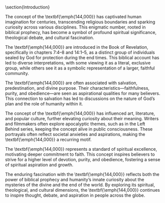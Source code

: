 \section{Introduction}

The concept of the \textbf{\emph{144,000}} has captivated human imagination for centuries, transcending religious boundaries and sparking curiosity across various disciplines. This enigmatic number, rooted in biblical prophecy, has become a symbol of profound spiritual significance, theological debate, and cultural fascination.

The \textbf{\emph{144,000}} are introduced in the Book of Revelation, specifically in chapters 7:4–8 and 14:1–5, as a distinct group of individuals sealed by God for protection during the end times. This biblical account has led to diverse interpretations, with some viewing it as a literal, exclusive group, while others see it as a symbolic representation of a larger, faithful community.

The \textbf{\emph{144,000}} are often associated with salvation, predestination, and divine purpose. Their characteristics—faithfulness, purity, and obedience—are seen as aspirational qualities for many believers. This connection to salvation has led to discussions on the nature of God’s plan and the role of humanity within it.

The concept of the \textbf{\emph{144,000}} has influenced art, literature, and popular culture, further elevating curiosity about their meaning. Writers and filmmakers often explore apocalyptic themes, such as in the Left Behind series, keeping the concept alive in public consciousness. These portrayals often reflect societal anxieties and aspirations, making the \textbf{\emph{144,000}} a recurring motif.

The \textbf{\emph{144,000}} represents a standard of spiritual excellence, motivating deeper commitment to faith. This concept inspires believers to strive for a higher level of devotion, purity, and obedience, fostering a sense of spiritual aspiration and growth.

The enduring fascination with the \textbf{\emph{144,000}} reflects both the power of biblical prophecy and humanity’s innate curiosity about the mysteries of the divine and the end of the world. By exploring its spiritual, theological, and cultural dimensions, the \textbf{\emph{144,000}} continues to inspire thought, debate, and aspiration in people across the globe.